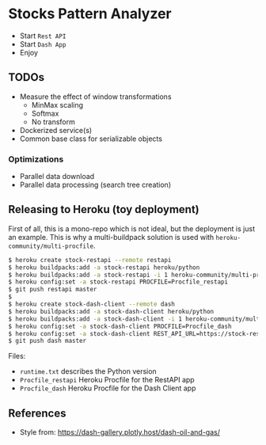 # Stocks Pattern Analyzer

- Start `Rest API`
- Start `Dash App`
- Enjoy

## TODOs

- Measure the effect of window transformations
    - MinMax scaling
    - Softmax
    - No transform
- Dockerized service(s)
- Common base class for serializable objects

### Optimizations

- Parallel data download
- Parallel data processing (search tree creation)

## Releasing to Heroku (toy deployment)

First of all, this is a mono-repo which is not ideal, but the deployment is just an example.
This is why a multi-buildpack solution is used with `heroku-community/multi-procfile`.

```bash
$ heroku create stock-restapi --remote restapi
$ heroku buildpacks:add -a stock-restapi heroku/python
$ heroku buildpacks:add -a stock-restapi -i 1 heroku-community/multi-procfile
$ heroku config:set -a stock-restapi PROCFILE=Procfile_restapi
$ git push restapi master
$
$ heroku create stock-dash-client --remote dash
$ heroku buildpacks:add -a stock-dash-client heroku/python
$ heroku buildpacks:add -a stock-dash-client -i 1 heroku-community/multi-procfile
$ heroku config:set -a stock-dash-client PROCFILE=Procfile_dash
$ heroku config:set -a stock-dash-client REST_API_URL=https://stock-restapi.herokuapp.com --> this is the URL where we can reach the RestAPI
$ git push dash master
```

Files:
- `runtime.txt` describes the Python version
- `Procfile_restapi` Heroku Procfile for the RestAPI app 
- `Procfile_dash` Heroku Procfile for the Dash Client app 

## References

- Style from: https://dash-gallery.plotly.host/dash-oil-and-gas/
